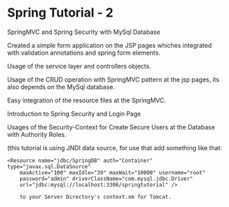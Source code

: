# Spring Tutorial - 2

SpringMVC and Spring Security with MySql Database

Created a simple form application on the JSP pages whiches integrated with validation annotations and spring form elements.

Usage of the service layer and controllers objects.

Usage of the CRUD operation with SpringMVC pattern at the jsp pages, its also depends on the MySql database.

Easy integration of the resource files at the SpringMVC.

Introduction to Spring Security and Login Page

Usages of the Security-Context for Create Secure Users at the Database with Authority Roles.

(this tutorial is using JNDI data source, for use that add something like that:

    
    <Resource name="jdbc/SpringDB" auth="Container" type="javax.sql.DataSource"
		maxActive="100" maxIdle="30" maxWait="10000" username="root"
		password="admin" driverClassName="com.mysql.jdbc.Driver"
		url="jdbc:mysql://localhost:3306/springtutorial" />
		
		to your Server Directory's context.xm for Tomcat.
